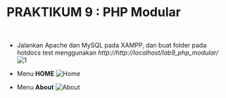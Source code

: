 # **PRAKTIKUM 9 : PHP Modular**<br/>
</br>

+ Jalankan Apache dan MySQL pada XAMPP, dan buat folder pada hotdocs test menggunakan <i> http://http://localhost/lab9_php_modular/ </i>
![1](https://user-images.githubusercontent.com/56438848/121323866-6255ac00-c93a-11eb-9d0b-958d2d71f5fc.JPG)

+ Menu <b>HOME</b>
![Home](https://user-images.githubusercontent.com/56438848/121323879-65509c80-c93a-11eb-8df5-2f105a822fdc.JPG)

+ Menu <b>About</b>
![About](https://user-images.githubusercontent.com/56438848/121323870-641f6f80-c93a-11eb-9135-ae0bfe3153cd.JPG)
